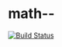# math--

[![Build Status](https://travis-ci.org/icddex/math--.svg?branch=master)](https://travis-ci.org/icddex/math--)